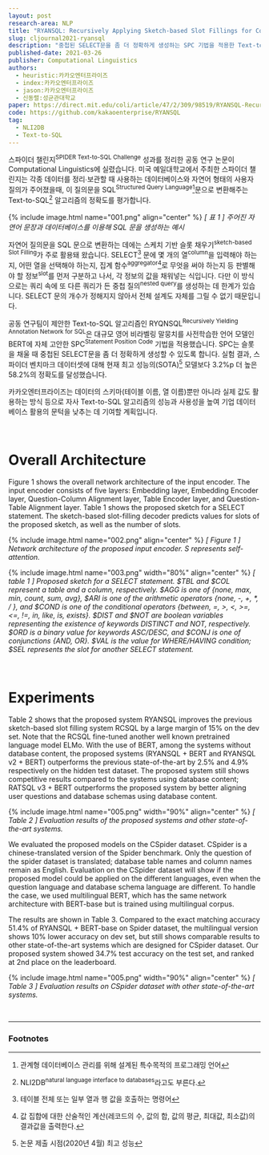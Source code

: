 ```yaml
---
layout: post
research-area: NLP
title: "RYANSQL: Recursively Applying Sketch-based Slot Fillings for Complex Text-to-SQL in Cross-Domain Databases"
slug: cljournal2021-ryansql
description: "중첩된 SELECT문을 좀 더 정확하게 생성하는 SPC 기법을 적용한 Text-to-SQL 알고리즘 'RYANSQL' 제안"
published-date: 2021-03-26
publisher: Computational Linguistics
authors:
  - heuristic:카카오엔터프라이즈
  - index:카카오엔터프라이즈
  - jason:카카오엔터프라이즈
  - 신동렬:성균관대학교
paper: https://direct.mit.edu/coli/article/47/2/309/98519/RYANSQL-Recursively-Applying-Sketch-based-Slot
code: https://github.com/kakaoenterprise/RYANSQL
tag:
  - NLI2DB
  - Text-to-SQL
---
```


스파이더 챌린지<sup>SPIDER Text-to-SQL Challenge</sup> 성과를 정리한 공동 연구 논문이 Computational Linguistics에 실렸습니다. 미국 예일대학교에서 주최한 스파이더 챌린지는 각종 데이터를 정리∙보관할 때 사용하는 데이터베이스와 자연어 형태의 사용자 질의가 주어졌을때, 이 질의문을 SQL<sup>Structured Query Language</sup>[^1]문으로 변환해주는 Text-to-SQL[^2] 알고리즘의 정확도를 평가합니다.

[^1]: 관계형 데이터베이스 관리를 위해 설계된 특수목적의 프로그래밍 언어
[^2]: NLI2DB<sup>natural language interface to databases</sup>라고도 부른다.

{% include image.html name="001.png" align="center" %}
<em class="center">[ 표 1 ] 주어진 자연어 문장과 데이터베이스를 이용해 SQL 문을 생성하는 예시</em>

자연어 질의문을 SQL 문으로 변환하는 데에는 스케치 기반 슬롯 채우기<sup>sketch-based Slot Filling</sup>가 주로 활용돼 왔습니다. SELECT[^3] 문에 몇 개의 열<sup>column</sup>을 입력해야 하는지, 어떤 열을 선택해야 하는지, 집계 함수<sup>aggregator</sup>[^4]로 무엇을 써야 하는지 등 판별해야 할 정보<sup>slot</sup>를 먼저 구분하고 나서, 각 정보의 값을 채워넣는 식입니다. 다만 이 방식으로는 쿼리 속에 또 다른 쿼리가 든 중첩 질의<sup>nested query</sup>를 생성하는 데 한계가 있습니다. SELECT 문의 개수가 정해지지 않아서 전체 설계도 자체를 그릴 수 없기 때문입니다.

[^3]: 테이블 전체 또는 일부 열과 행 값을 호출하는 명령어
[^4]: 값 집합에 대한 산술적인 계산(레코드의 수, 값의 합, 값의 평균, 최대값, 최소값)의 결과값을 출력한다.

공동 연구팀이 제안한 Text-to-SQL 알고리즘인 RYQNSQL<sup>Recursively Yielding Annotation Network for SQL</sup>은 대규모 영어 비라벨링 말뭉치를 사전학습한 언어 모델인 BERT에 자체 고안한 SPC<sup>Statement Position Code</sup> 기법을 적용했습니다. SPC는 슬롯을 채울 때 중첩된 SELECT문을 좀 더 정확하게 생성할 수 있도록 합니다. 실험 결과, 스파이더 벤치마크 데이터셋에 대해 현재 최고 성능의(SOTA)[^5] 모델보다 3.2%p 더 높은 58.2%의 정확도를 달성했습니다.

[^5]: 논문 제출 시점(2020년 4월) 최고 성능

카카오엔터프라이즈는 데이터의 스키마(테이블 이름, 열 이름)뿐만 아니라 실제 값도 활용하는 방식 등으로 자사 Text-to-SQL 알고리즘의 성능과 사용성을 높여 기업 데이터베이스 활용의 문턱을 낮추는 데 기여할 계획입니다.

<br/>

# Overall Architecture

Figure 1 shows the overall network architecture of the input encoder. The input encoder consists of five layers: Embedding layer, Embedding Encoder layer, Question-Column Alignment layer, Table Encoder layer, and Question-Table Alignment layer. Table 1 shows the proposed sketch for a SELECT statement. The sketch-based slot-filling decoder predicts values for slots of the proposed sketch, as well as the number of slots.

{% include image.html name="002.png" align="center" %}
<em class="center">[ Figure 1 ] Network architecture of the proposed input encoder. S represents self-attention.</em>

{% include image.html name="003.png" width="80%" align="center" %}
<em>[ table 1 ] Proposed sketch for a SELECT statement. $TBL and $COL represent a table and a column, respectively. $AGG is one of {none, max, min, count, sum, avg}, $ARI is one of the arithmetic operators {none, -, +, *, / }, and $COND is one of the conditional operators {between, =, >, <, >=, <=, !=, in, like, is, exists}. $DIST and $NOT are boolean variables representing the existence of keywords DISTINCT and NOT, respectively. $ORD is a binary value for keywords ASC/DESC, and $CONJ is one of conjunctions {AND, OR}. $VAL is the value for WHERE/HAVING condition; $SEL represents the slot for another SELECT statement.</em>

<br/>

# Experiments

Table 2 shows that the proposed system RYANSQL improves the previous sketch-based slot filling system RCSQL by a large margin of 15% on the dev set. Note that the RCSQL fine-tuned another well known pretrained language model ELMo. With the use of BERT, among the systems without database content, the proposed systems (RYANSQL + BERT and RYANSQL v2 + BERT) outperforms the previous state-of-the-art by 2.5% and 4.9% respectively on the hidden test dataset. The proposed system still shows competitive results compared to the systems using database content; RATSQL v3 + BERT outperforms the proposed system by better aligning user questions and database schemas using database content.

{% include image.html name="005.png" width="90%" align="center" %}
<em class="center">[ Table 2 ] Evaluation results of the proposed systems and other state-of-the-art systems.</em>

We evaluated the proposed models on the CSpider dataset. CSpider is a chinese-translated version of the Spider benchmark. Only the question of the spider dataset is translated; database table names and column names remain as English. Evaluation on the CSpider dataset will show if the proposed model could be applied on the different languages, even when the question language and database schema language are different. To handle the case, we used multilingual BERT, which has the same network architecture with BERT-base but is trained using multilingual corpus.

The results are shown in Table 3. Compared to the exact matching accuracy 51.4% of RYANSQL + BERT-base on Spider dataset, the multilingual version shows 10% lower accuracy on dev set, but still shows comparable results to other state-of-the-art systems which are designed for CSpider dataset. Our proposed system showed 34.7% test accuracy on the test set, and ranked at 2nd place on the leaderboard.

{% include image.html name="005.png" width="90%" align="center" %}
<em class="center">[ Table 3 ] Evaluation results on CSpider dataset with other state-of-the-art systems.</em>

<br/>

-----

### Footnotes

